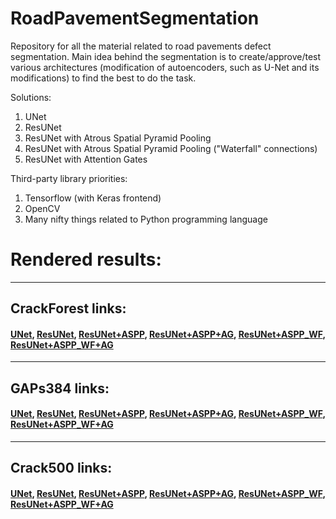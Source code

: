 # RoadPavementSegmentation
Repository for all the material related to road pavements defect segmentation. Main idea behind the segmentation is to create/approve/test various architectures (modification of autoencoders, such as U-Net and its modifications) to find the best to do the task. 

Solutions:
1. UNet
2. ResUNet
2. ResUNet with Atrous Spatial Pyramid Pooling
3. ResUNet with Atrous Spatial Pyramid Pooling ("Waterfall" connections)
4. ResUNet with Attention Gates

Third-party library priorities: 
1. Tensorflow (with Keras frontend)
2. OpenCV
3. Many nifty things related to Python programming language

# Rendered results:  
---------------------  
## CrackForest links:  
#### [UNet](https://www.youtube.com/watch?v=mcLsCJ7fH2k&list=PL5dj7GxMk-6wtz5SVQnv1dPBoSc_5lHQ2&index=11), [ResUNet](https://www.youtube.com/watch?v=xEnShuqWLjg&list=PL5dj7GxMk-6wtz5SVQnv1dPBoSc_5lHQ2&index=15), [ResUNet+ASPP](https://www.youtube.com/watch?v=2sbeCc27ZUo&list=PL5dj7GxMk-6wtz5SVQnv1dPBoSc_5lHQ2&index=18), [ResUNet+ASPP+AG](https://www.youtube.com/watch?v=1AMHWY-OAhA&list=PL5dj7GxMk-6wtz5SVQnv1dPBoSc_5lHQ2&index=12), [ResUNet+ASPP_WF](https://www.youtube.com/watch?v=FqQiivLl1s8&list=PL5dj7GxMk-6wtz5SVQnv1dPBoSc_5lHQ2&index=14), [ResUNet+ASPP_WF+AG](https://www.youtube.com/watch?v=9F_zW5VmIT0&list=PL5dj7GxMk-6wtz5SVQnv1dPBoSc_5lHQ2&index=13)  
---------------------
## GAPs384 links:  
#### [UNet](https://www.youtube.com/watch?v=mjcN0ZoImzY&list=PL5dj7GxMk-6wtz5SVQnv1dPBoSc_5lHQ2&index=1), [ResUNet](https://www.youtube.com/watch?v=uTEA_Poum0E&list=PL5dj7GxMk-6wtz5SVQnv1dPBoSc_5lHQ2&index=6), [ResUNet+ASPP](https://www.youtube.com/watch?v=hfS3vNMW0Dc&list=PL5dj7GxMk-6wtz5SVQnv1dPBoSc_5lHQ2&index=5), [ResUNet+ASPP+AG](https://www.youtube.com/watch?v=6kOLpumZyHI&list=PL5dj7GxMk-6wtz5SVQnv1dPBoSc_5lHQ2&index=2), [ResUNet+ASPP_WF](https://www.youtube.com/watch?v=jlRIvxolr4Q&list=PL5dj7GxMk-6wtz5SVQnv1dPBoSc_5lHQ2&index=4), [ResUNet+ASPP_WF+AG](https://www.youtube.com/watch?v=a4f0V25L7qw&list=PL5dj7GxMk-6wtz5SVQnv1dPBoSc_5lHQ2&index=3)  
---------------------
## Crack500 links:  
#### [UNet](https://www.youtube.com/watch?v=lHyoeqzrZA8&list=PL5dj7GxMk-6wtz5SVQnv1dPBoSc_5lHQ2&index=16), [ResUNet](https://www.youtube.com/watch?v=60J5EqEZaCw&list=PL5dj7GxMk-6wtz5SVQnv1dPBoSc_5lHQ2&index=10), [ResUNet+ASPP](https://www.youtube.com/watch?v=A19kr7A8yco&list=PL5dj7GxMk-6wtz5SVQnv1dPBoSc_5lHQ2&index=9), [ResUNet+ASPP+AG](https://www.youtube.com/watch?v=MH9pAlTnr1c&list=PL5dj7GxMk-6wtz5SVQnv1dPBoSc_5lHQ2&index=17), [ResUNet+ASPP_WF](https://www.youtube.com/watch?v=UvBb_MGGG7M&list=PL5dj7GxMk-6wtz5SVQnv1dPBoSc_5lHQ2&index=8), [ResUNet+ASPP_WF+AG](https://www.youtube.com/watch?v=g8hU2_-J75w&list=PL5dj7GxMk-6wtz5SVQnv1dPBoSc_5lHQ2&index=7)  
